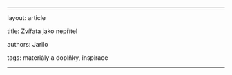 --- 

layout: article 

title: Zvířata jako nepřítel 

authors: Jarilo

tags: materiály a doplňky, inspirace

--- 